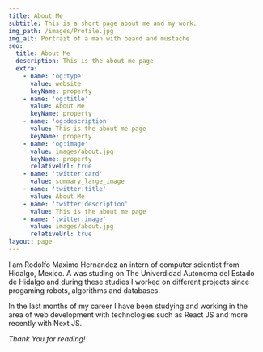 ```yaml
---
title: About Me
subtitle: This is a short page about me and my work.
img_path: /images/Profile.jpg
img_alt: Portrait of a man with beard and mustache
seo:
  title: About Me
  description: This is the about me page
  extra:
    - name: 'og:type'
      value: website
      keyName: property
    - name: 'og:title'
      value: About Me
      keyName: property
    - name: 'og:description'
      value: This is the about me page
      keyName: property
    - name: 'og:image'
      value: images/about.jpg
      keyName: property
      relativeUrl: true
    - name: 'twitter:card'
      value: summary_large_image
    - name: 'twitter:title'
      value: About Me
    - name: 'twitter:description'
      value: This is the about me page
    - name: 'twitter:image'
      value: images/about.jpg
      relativeUrl: true
layout: page
---
```

I am Rodolfo Maximo Hernandez an intern of computer scientist from Hidalgo, Mexico. A was studing on The Univerdidad Autonoma del Estado de Hidalgo and during these studies I worked on different projects since progaming robots, algorithms and databases.

In the last months of my career I have been studying and working in the area of web development with technologies such as React JS and more recently with Next JS.

*Thank You for reading!*
